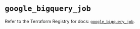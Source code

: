# `google_bigquery_job`

Refer to the Terraform Registry for docs: [`google_bigquery_job`](https://registry.terraform.io/providers/hashicorp/google-beta/5.39.1/docs/resources/google_bigquery_job).
